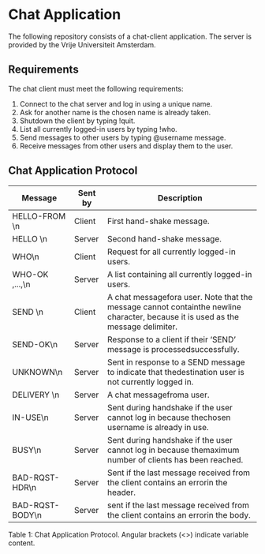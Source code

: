 # Chat Application

The following repository consists of a chat-client application. The server is provided by the Vrije Universiteit Amsterdam.

## Requirements

The chat client must meet the following requirements:

1. Connect to the chat server and log in using a unique name.
2. Ask for another name is the chosen name is already taken.
3. Shutdown the client by typing !quit.
4. List all currently logged-in users by typing !who.
5. Send messages to other users by typing @username message.
6. Receive messages from other users and display them to the user.

## Chat Application Protocol

| Message                      | Sent by | Description                                                                                                                      |
| ---------------------------- | ------- | -------------------------------------------------------------------------------------------------------------------------------- |
| HELLO-FROM <name>\n          | Client  | First hand-shake message.                                                                                                        |
| HELLO <name>\n               | Server  | Second hand-shake message.                                                                                                       |
| WHO\n                        | Client  | Request for all currently logged-in users.                                                                                       |
| WHO-OK <name1>,...,<namen>\n | Server  | A list containing all currently logged-in users.                                                                                 |
| SEND <user> <msg>\n          | Client  | A chat messagefora user. Note that the message cannot containthe newline character, because it is used as the message delimiter. |
| SEND-OK\n                    | Server  | Response to a client if their ‘SEND’ message is processedsuccessfully.                                                           |
| UNKNOWN\n                    | Server  | Sent in response to a SEND message to indicate that thedestination user is not currently logged in.                              |
| DELIVERY <user> <msg>\n      | Server  | A chat messagefroma user.                                                                                                        |
| IN-USE\n                     | Server  | Sent during handshake if the user cannot log in because thechosen username is already in use.                                    |
| BUSY\n                       | Server  | Sent during handshake if the user cannot log in because themaximum number of clients has been reached.                           |
| BAD-RQST-HDR\n               | Server  | Sent if the last message received from the client contains an errorin the header.                                                |
| BAD-RQST-BODY\n              | Server  | sent if the last message received from the client contains an errorin the body.                                                  |

Table 1: Chat Application Protocol. Angular brackets (<>) indicate variable content.
